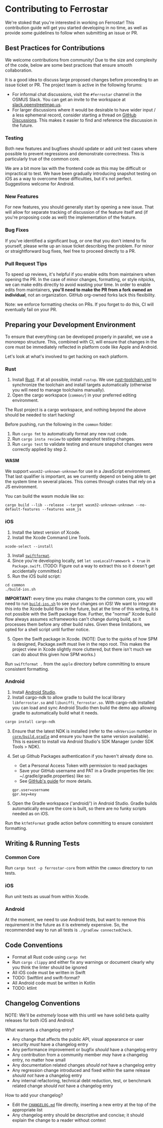 # Contributing to Ferrostar

We're stoked that you're interested in working on Ferrostar!
This contribution guide will get you started developing in no time,
as well as provide some guidelines to follow when submitting an issue or PR.

## Best Practices for Contributions

We welcome contributions from community!
Due to the size and complexity of the code, below are some best practices that ensure smooth collaboration.

It is a good idea to discuss large proposed changes before proceeding to an issue ticket or PR.
The project team is active in the following forums:

* For informal chat discussions, visit the `#ferrostar` channel in the OSMUS Slack.
  You can get an invite to the workspace at [slack.openstreetmap.us](https://slack.openstreetmap.us/).
* For larger discussions where it would be desirable to have wider input / a less ephemeral record,
  consider starting a thread on [GitHub Discussions](https://github.com/stadiamaps/ferrostar/discussions).
  This makes it easier to find and reference the discussion in the future.

### Testing

Both new features and bugfixes should update or add unit test cases where possible
to prevent regressions and demonstrate correctness.
This is particularly true of the common core.

We are a bit more lax with the frontend code as this may be difficult or impractical to test.
We have been gradually introducing snapshot testing on iOS as a way to overcome these difficulties,
but it's not perfect.
Suggestions welcome for Android.

### New Features

For new features, you should generally start by opening a new issue.
That will allow for separate tracking of discussion of the feature itself
and (if you're proposing code as well) the implementation of the feature.

### Bug Fixes

If you've identified a significant bug, or one that you don't intend to fix yourself,
please write up an issue ticket describing the problem.
For minor or straightforward bug fixes, feel free to proceed directly to a PR.

### Pull Request Tips

To speed up reviews, it's helpful if you enable edits from maintainers when opening the PR.
In the case of minor changes, formatting, or style nitpicks, we can make edits directly to avoid wasting your time.
In order to enable edits from maintainers, **you'll need to make the PR from a fork owned an individual**,
not an organization.
GitHub org-owned forks lack this flexibility.

Note: we enforce formatting checks on PRs.
If you forget to do this, CI will eventually fail on your PR.

## Preparing your Development Environment


To ensure that everything can be developed properly in parallel,
we use a monorepo structure.
This, combined with CI, will ensure that changes in the core must be immediately reflected in platform code
like Apple and Android.

Let's look at what's involved to get hacking on each platform.

### Rust

1. Install [Rust](https://www.rust-lang.org/).
   If at all possible, install `rustup`.
   We use [rust-toolchain.yml](common/rust-toolchain.yml)
   to synchronize the toolchain and install targets automatically
   (otherwise you will need to manage toolchains manually).
2. Open the cargo workspace (`common/`) in your preferred editing environment. 

The Rust project is a cargo workspace,
and nothing beyond the above should be needed to start hacking!

Before pushing, run the following in the `common` folder:

1. Run `cargo fmt` to automatically format any new rust code.
2. Run `cargo insta review` to update snapshot testing changes. 
3. Run `cargo test` to validate testing and ensure snapshot changes were correctly applied by step 2.

#### WASM

We support `wasm32-unknown-unknown` for use in a JavaScript environment.
That last qualifier is important, as we currently depend on being able to get the system time in several places.
This comes through crates that rely on a JS environment.

You can build the wasm module like so:

```shell
cargo build --lib --release --target wasm32-unknown-unknown --no-default-features --features wasm_js
```

### iOS

1. Install the latest version of Xcode.
2. Install the Xcode Command Line Tools.

```shell
xcode-select --install
```

3. Install [`swiftformat`](https://github.com/nicklockwood/SwiftFormat).
4. Since you're developing locally, set `let useLocalFramework = true` in `Package.swift`.
   (TODO: Figure out a way to extract this so it doesn't get accidentally committed.) 
5. Run the iOS build script:

```shell
cd common
./build-ios.sh
```

**IMPORTANT:** every time you make changes to the common core,
you will need to run [`build-ios.sh`](common/build-ios.sh) to see your changes on iOS!
We want to integrate this into the Xcode build flow in the future,
but at the time of this writing,
it is not possible with the Swift package flow.
Further, the "normal" Xcode build flow always assumes xcframeworks can't change during build,
so it processes them before any other build rules.
Given these limitations, we opted for a shell script until further notice.

5. Open the Swift package in Xcode.
   (NOTE: Due to the quirks of how SPM is designed,
   Package.swift must live in the repo root.
   This makes the project view in Xcode slightly more cluttered,
   but there isn't much we can do about this given how SPM works.)

Run `swiftformat .` from the `apple` directory before committing
to ensure consistent formatting.

### Android

1. Install [Android Studio](https://developer.android.com/studio).
2. Install cargo-ndk to allow gradle to build the local library `libferrostar.so` and `libuniffi_ferrostar.so`. 
   With cargo-ndk installed you can load and sync Android Studio then build the demo app allowing gradle to 
   automatically build what it needs.

```sh
cargo install cargo-ndk
```

3. Ensure that the latest NDK is installed
   (refer to the `ndkVersion` number in [`core/build.gradle`](android/core/build.gradle)
   and ensure you have the same version available).
   This is easiest to install via Android Studio's SDK Manager (under SDK Tools > NDK).
4. Set up Github Packages authentication if you haven't already done so.
   
   - Get a Personal Access Token with permission to read packages
   - Save your GitHub username and PAT in a Gradle properties file (ex: ~/.gradle/gradle.properties) like so:
   - See [GitHub's guide](https://docs.github.com/en/packages/working-with-a-github-packages-registry/working-with-the-gradle-registry#authenticating-to-github-packages) for more details.
   
   ```
   gpr.user=username
   gpr.key=key
   ```
5. Open the Gradle workspace ('android/') in Android Studio.
   Gradle builds automatically ensure the core is built,
   so there are no funky scripts needed as on iOS.

Run the `ktfmtFormat` gradle action before committing to ensure consistent formatting.

## Writing & Running Tests

### Common Core

Run `cargo test -p ferrostar-core` from within the `common` directory to run tests.

### iOS

Run unit tests as usual from within Xcode.

### Android

At the moment, we need to use Android tests,
but want to remove this requirement in the future as it is extremely expensive.
So, the recommended way to run all tests is `./gradlew connectedCheck`. 

## Code Conventions

* Format all Rust code using `cargo fmt`
* Run `cargo clippy` and either fix any warnings or document clearly why you think the linter should be ignored
* All iOS code must be written in Swift
* TODO: Swiftlint and swift-format?
* All Android code must be written in Kotlin
* TODO: ktlint

## Changelog Conventions

NOTE: We'll be *extremely* loose with this
until we have solid beta quality releases for both iOS and Android.

What warrants a changelog entry?

- Any change that affects the public API, visual appearance or user security *must* have a changelog entry
- Any performance improvement or bugfix *should* have a changelog entry
- Any contribution from a community member *may* have a changelog entry, no matter how small
- Any documentation related changes *should not* have a changelog entry
- Any regression change introduced and fixed within the same release *should not* have a changelog entry
- Any internal refactoring, technical debt reduction, test, or benchmark related change *should not* have a changelog entry

How to add your changelog?

- Edit the [`CHANGELOG.md`](CHANGELOG.md) file directly, inserting a new entry at the top of the appropriate list
- Any changelog entry should be descriptive and concise; it should explain the change to a reader without context

